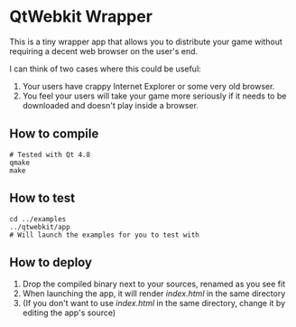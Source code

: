 QtWebkit Wrapper
================

This is a tiny wrapper app that allows you to distribute your game without
requiring a decent web browser on the user's end.

I can think of two cases where this could be useful:

1. Your users have crappy Internet Explorer or some very old browser.
2. You feel your users will take your game more seriously if it needs to be downloaded and doesn't play inside a browser.


How to compile
--------------

	# Tested with Qt 4.8
	qmake
	make


How to test
-----------

	cd ../examples
	../qtwebkit/app
	# Will launch the examples for you to test with


How to deploy
-------------

1. Drop the compiled binary next to your sources, renamed as you see fit
2. When launching the app, it will render _index.html_ in the same directory
3. (If you don't want to use _index.html_ in the same directory, change it by editing the app's source)

